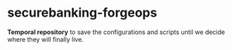 # securebanking-forgeops
**Temporal repository** to save the configurations and scripts until we decide where they will finally live.
